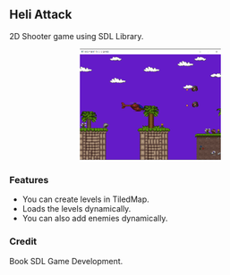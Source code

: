 ## Heli Attack
2D Shooter game using SDL Library.

<p align="center">
	<img alt="" src="Heli-Attack.png" width="50%"/>
</p>

### Features
- You can create levels in TiledMap.
- Loads the levels dynamically.
- You can also add enemies dynamically.

### Credit
Book SDL Game Development.


